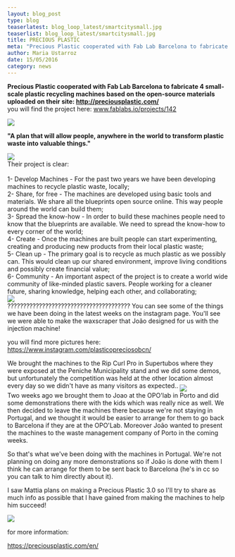 ```yaml
---
layout: blog_post
type: blog
teaserlatest: blog_loop_latest/smartcitysmall.jpg
teaserlist: blog_loop_latest/smartcitysmall.jpg
title: PRECIOUS PLASTIC
meta: "Precious Plastic cooperated with Fab Lab Barcelona to fabricate 4 small-scale plastic recycling machines based on the open-source materials."
author: Maria Ustarroz
date: 15/05/2016
category: news
---
```


<strong>Precious Plastic cooperated with Fab Lab Barcelona to fabricate 4 small-scale plastic recycling machines based on the open-source materials uploaded on their site: <a href="https://preciousplastic.com/en">http://preciousplastic.com/</a></strong><br>
you will find the project here: <a href="www.fablabs.io/projects/142">www.fablabs.io/projects/142</a><br>


<img src= "http://www.fablabbcn.org/img/blog/blog_loop_latest/preciousplastic1.jpg" align="middle"> 

<strong>"A plan that will allow people, anywhere in the world to transform plastic waste into valuable things."</strong><br>

<img src= "http://www.fablabbcn.org/img/blog/blog_loop_latest/preciousplastic2.jpg" align="middle"> 
<br>
Their project is clear:<br>
<br>
1- Develop Machines - For the past two years we have been developing machines to recycle plastic waste, locally;<br>
2- Share, for free - The machines are developed using basic tools and materials. We share all the blueprints open source online. This way people around the world can build them;<br>
3- Spread the know-how - In order to build these machines people need to know that the blueprints are available. We need to spread the know-how to every corner of the world;<br>
4- Create - Once the machines are built people can start experimenting, creating and producing new products from their local plastic waste;<br>
5- Clean up - The primary goal is to recycle as much plastic as we possibly can. This would clean up our shared environment, improve living conditions and possibly create financial value;<br>
6- Community - An important aspect of the project is to create a world wide community of like-minded plastic savers. People working for a cleaner future, sharing knowledge, helping each other, and collaborating;<br>

<img src= "http://www.fablabbcn.org/img/blog/blog_loop_latest/preciousplastic3.jpg" align="middle"> 
<br>
???????????????????????????????????????
You can see some of the things we have been doing in the latest weeks on the instagram page. You'll see we were able to make the waxscraper that João designed for us with the injection machine!

you will find more pictures here:<br>  <a href="https://www.instagram.com/plasticopreciosobcn/">https://www.instagram.com/plasticopreciosobcn/</a><br>

We brought the machines to the Rip Curl Pro in Supertubos where they were exposed at the Peniche Municipality stand and we did some demos, but unfortunately the competition was held at the other location almost every day so we didn't have as many visitors as expected..
<img src= "http://www.fablabbcn.org/img/blog/blog_loop_latest/preciousplastic4.jpg" align="middle"> 
<br>
Two weeks ago we brought them to Joao at the OPO'lab in Porto and did some demonstrations there with the kids which was really nice as well. We then decided to leave the machines there because we're not staying in Portugal, and we thought it would be easier to arrange for them to go back to Barcelona if they are at the OPO'Lab. Moreover João wanted to present the machines to the waste management company of Porto in the coming weeks.

So that's what we've been doing with the machines in Portugal. We're not planning on doing any more demonstrations so if João is done with them I think he can arrange for them to be sent back to Barcelona (he's in cc so you can talk to him directly about it).

I saw Mattia plans on making a Precious Plastic 3.0 so I'll try to share as much info as possible that I have gained from making the machines to help him succeed!<br>

<img src= "http://www.fablabbcn.org/img/blog/blog_loop_latest/preciousplastic5.png" align="middle"> 
<br>

for more information: <br>

<a href="https://preciousplastic.com/en">https://preciousplastic.com/en/</a> <br>



